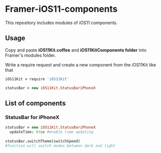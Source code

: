 # Framer-iOS11-components
This repository includes modules of iOS11 components.

## Usage
Copy and paste **iOS11Kit.coffee** and **iOS11KitComponents folder** into Framer's modules folder.

Write a require request and create a new component from the iOS11Kit like that

```coffeescript
iOS11Kit = require 'iOS11Kit'

statusBar = new iOS11Kit.StatusBariPhoneX
```

## List of components

### StatusBar for iPhoneX

```coffeescript
statusBar = new iOS11Kit.StatusBariPhoneX
  updateTime: true #enable time updating
  
statusBar.switchTheme(switchSpeed) 
#function will switch modes between dark and light
  
```
